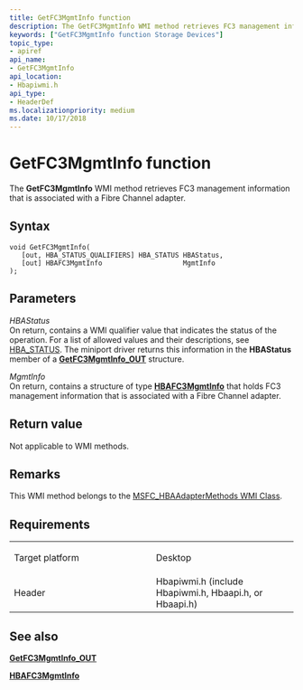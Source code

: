 ```yaml
---
title: GetFC3MgmtInfo function
description: The GetFC3MgmtInfo WMI method retrieves FC3 management information that is associated with a Fibre Channel adapter.
keywords: ["GetFC3MgmtInfo function Storage Devices"]
topic_type:
- apiref
api_name:
- GetFC3MgmtInfo
api_location:
- Hbapiwmi.h
api_type:
- HeaderDef
ms.localizationpriority: medium
ms.date: 10/17/2018
---
```


# GetFC3MgmtInfo function


The **GetFC3MgmtInfo** WMI method retrieves FC3 management information that is associated with a Fibre Channel adapter.

## Syntax

```ManagedCPlusPlus
void GetFC3MgmtInfo(
   [out, HBA_STATUS_QUALIFIERS] HBA_STATUS HBAStatus,
   [out] HBAFC3MgmtInfo                    MgmtInfo
);
```

## Parameters

*HBAStatus*   
On return, contains a WMI qualifier value that indicates the status of the operation. For a list of allowed values and their descriptions, see [HBA\_STATUS](hba-status.md). The miniport driver returns this information in the **HBAStatus** member of a [**GetFC3MgmtInfo\_OUT**](/windows-hardware/drivers/ddi/hbapiwmi/ns-hbapiwmi-_getfc3mgmtinfo_out) structure.

*MgmtInfo*   
On return, contains a structure of type [**HBAFC3MgmtInfo**](/windows-hardware/drivers/ddi/hbapiwmi/ns-hbapiwmi-_hbafc3mgmtinfo) that holds FC3 management information that is associated with a Fibre Channel adapter.

## Return value

Not applicable to WMI methods.

## Remarks

This WMI method belongs to the [MSFC\_HBAAdapterMethods WMI Class](msfc-hbaadaptermethods-wmi-class.md).

## Requirements

<table>
<colgroup>
<col width="50%" />
<col width="50%" />
</colgroup>
<tbody>
<tr class="odd">
<td align="left"><p>Target platform</p></td>
<td align="left">Desktop</td>
</tr>
<tr class="even">
<td align="left"><p>Header</p></td>
<td align="left">Hbapiwmi.h (include Hbapiwmi.h, Hbaapi.h, or Hbaapi.h)</td>
</tr>
</tbody>
</table>

## <span id="see_also"></span>See also


[**GetFC3MgmtInfo\_OUT**](/windows-hardware/drivers/ddi/hbapiwmi/ns-hbapiwmi-_getfc3mgmtinfo_out)

[**HBAFC3MgmtInfo**](/windows-hardware/drivers/ddi/hbapiwmi/ns-hbapiwmi-_hbafc3mgmtinfo)

 

